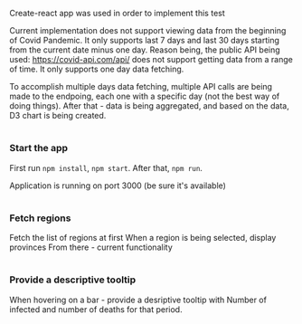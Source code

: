 Create-react app was used in order to implement this test

Current implementation does not support viewing data from the beginning of Covid Pandemic.
It only supports last 7 days and last 30 days starting from the current date minus one day.
Reason being, the public API being used: https://covid-api.com/api/ does not support getting data from a range of time.
It only supports one day data fetching.

To accomplish multiple days data fetching, multiple API calls are being made to the endpoing, each one with a specific day (not the best way of doing things).
After that - data is being aggregated, and based on the data, D3 chart is being created.

#

### Start the app
First run `npm install`, `npm start`.
After that, `npm run`.

Application is running on port 3000 (be sure it's available)

#
### Fetch regions
Fetch the list of regions at first
When a region is being selected, display provinces
From there - current functionality

#
### Provide a descriptive tooltip
When hovering on a bar - provide a desriptive tooltip with Number of infected and number of deaths for that period.

